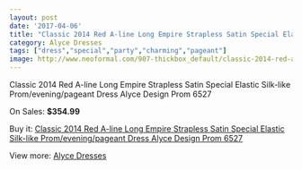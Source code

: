 ```yaml
---
layout: post
date: '2017-04-06'
title: "Classic 2014 Red A-line Long Empire Strapless Satin Special Elastic Silk-like Prom/evening/pageant Dress Alyce Design Prom 6527"
category: Alyce Dresses
tags: ["dress","special","party","charming","pageant"]
image: http://www.neoformal.com/907-thickbox_default/classic-2014-red-a-line-long-empire-strapless-satin-special-elastic-silk-like-prom-evening-pageant-dress-alyce-design-prom-6527.jpg
---
```

Classic 2014 Red A-line Long Empire Strapless Satin Special Elastic Silk-like Prom/evening/pageant Dress Alyce Design Prom 6527

On Sales: **$354.99**
<a href="https://www.neoformal.com/en/alyce-dresses/327-classic-2014-red-a-line-long-empire-strapless-satin-special-elastic-silk-like-prom-evening-pageant-dress-alyce-design-prom-6527.html"><amp-img layout="responsive" width="600" height="600" src="//www.neoformal.com/907-thickbox_default/classic-2014-red-a-line-long-empire-strapless-satin-special-elastic-silk-like-prom-evening-pageant-dress-alyce-design-prom-6527.jpg" alt="Classic 2014 Red A-line Long Empire Strapless Satin Special Elastic Silk-like Prom/evening/pageant Dress Alyce Design Prom 6527 0" /></a>
<a href="https://www.neoformal.com/en/alyce-dresses/327-classic-2014-red-a-line-long-empire-strapless-satin-special-elastic-silk-like-prom-evening-pageant-dress-alyce-design-prom-6527.html"><amp-img layout="responsive" width="600" height="600" src="//www.neoformal.com/908-thickbox_default/classic-2014-red-a-line-long-empire-strapless-satin-special-elastic-silk-like-prom-evening-pageant-dress-alyce-design-prom-6527.jpg" alt="Classic 2014 Red A-line Long Empire Strapless Satin Special Elastic Silk-like Prom/evening/pageant Dress Alyce Design Prom 6527 1" /></a>

Buy it: [Classic 2014 Red A-line Long Empire Strapless Satin Special Elastic Silk-like Prom/evening/pageant Dress Alyce Design Prom 6527](https://www.neoformal.com/en/alyce-dresses/327-classic-2014-red-a-line-long-empire-strapless-satin-special-elastic-silk-like-prom-evening-pageant-dress-alyce-design-prom-6527.html "Classic 2014 Red A-line Long Empire Strapless Satin Special Elastic Silk-like Prom/evening/pageant Dress Alyce Design Prom 6527")

View more: [Alyce Dresses](https://www.neoformal.com/en/3-alyce-dresses "Alyce Dresses")